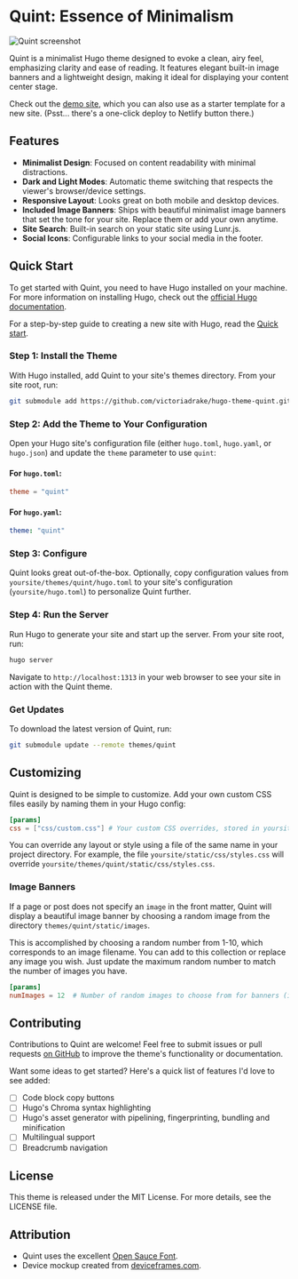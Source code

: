 # Quint: Essence of Minimalism

![Quint screenshot](https://github.com/victoriadrake/hugo-theme-quint/blob/master/images/mock.png?raw=true)

Quint is a minimalist Hugo theme designed to evoke a clean, airy feel, emphasizing clarity and ease of reading. It features elegant built-in image banners and a lightweight design, making it ideal for displaying your content center stage.

Check out the [demo site](https://quint-theme-demo.netlify.app/), which you can also use as a starter template for a new site. (Psst... there's a one-click deploy to Netlify button there.)

## Features

- **Minimalist Design**: Focused on content readability with minimal distractions.
- **Dark and Light Modes**: Automatic theme switching that respects the viewer's browser/device settings.
- **Responsive Layout**: Looks great on both mobile and desktop devices.
- **Included Image Banners**: Ships with beautiful minimalist image banners that set the tone for your site. Replace them or add your own anytime.
- **Site Search**: Built-in search on your static site using Lunr.js.
- **Social Icons**: Configurable links to your social media in the footer.

## Quick Start

To get started with Quint, you need to have Hugo installed on your machine. For more information on installing Hugo, check out the [official Hugo documentation](https://gohugo.io/getting-started/installing/).

For a step-by-step guide to creating a new site with Hugo, read the [Quick start](https://gohugo.io/getting-started/quick-start/).

### Step 1: Install the Theme

With Hugo installed, add Quint to your site's themes directory. From your site root, run:

```bash
git submodule add https://github.com/victoriadrake/hugo-theme-quint.git themes/quint
```

### Step 2: Add the Theme to Your Configuration

Open your Hugo site's configuration file (either `hugo.toml`, `hugo.yaml`, or `hugo.json`) and update the `theme` parameter to use `quint`:

#### For `hugo.toml`:

```toml
theme = "quint"
```

#### For `hugo.yaml`:

```yaml
theme: "quint"
```

### Step 3: Configure

Quint looks great out-of-the-box. Optionally, copy configuration values from `yoursite/themes/quint/hugo.toml` to your site's configuration (`yoursite/hugo.toml`) to personalize Quint further.

### Step 4: Run the Server

Run Hugo to generate your site and start up the server. From your site root, run:

```bash
hugo server
```

Navigate to `http://localhost:1313` in your web browser to see your site in action with the Quint theme.

### Get Updates

To download the latest version of Quint, run:

```bash
git submodule update --remote themes/quint
```

## Customizing

Quint is designed to be simple to customize. Add your own custom CSS files easily by naming them in your Hugo config:

```toml
[params]
css = ["css/custom.css"] # Your custom CSS overrides, stored in yoursite/static/
```

You can override any layout or style using a file of the same name in your project directory. For example, the file `yoursite/static/css/styles.css` will override `yoursite/themes/quint/static/css/styles.css`.

### Image Banners

If a page or post does not specify an `image` in the front matter, Quint will display a beautiful image banner by choosing a random image from the directory `themes/quint/static/images`.

This is accomplished by choosing a random number from 1-10, which corresponds to an image filename. You can add to this collection or replace any image you wish. Just update the maximum random number to match the number of images you have.

```toml
[params]
numImages = 12  # Number of random images to choose from for banners (in themes/quint/static/images)
```

## Contributing

Contributions to Quint are welcome! Feel free to submit issues or pull requests [on GitHub](https://github.com/victoriadrake/hugo-theme-quint) to improve the theme's functionality or documentation.

Want some ideas to get started? Here's a quick list of features I'd love to see added:

- [ ] Code block copy buttons
- [ ] Hugo's Chroma syntax highlighting
- [ ] Hugo's asset generator with pipelining, fingerprinting, bundling and minification
- [ ] Multilingual support
- [ ] Breadcrumb navigation

## License

This theme is released under the MIT License. For more details, see the LICENSE file.

## Attribution

- Quint uses the excellent [Open Sauce Font](https://github.com/marcologous/Open-Sauce-Fonts).
- Device mockup created from [deviceframes.com](https://deviceframes.com/templates/iphone-13).
